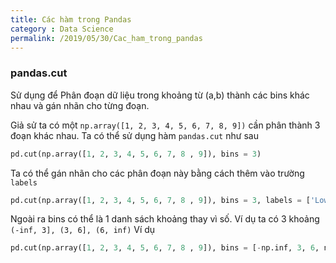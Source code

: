 ```yaml
---
title: Các hàm trong Pandas
category : Data Science
permalink: /2019/05/30/Cac_ham_trong_pandas
---
```


### pandas.cut
Sử dụng để Phân đoạn dữ liệu trong khoảng từ (a,b) thành các bins khác nhau và gán nhãn cho từng đoạn.

Giả sử ta có một `np.array([1, 2, 3, 4, 5, 6, 7, 8, 9])` cần phân thành 3 đoạn khác nhau. Ta có thể sử dụng hàm `pandas.cut` như sau
```python
pd.cut(np.array([1, 2, 3, 4, 5, 6, 7, 8 , 9]), bins = 3)
```
Ta có thể gán nhãn cho các phân đoạn này bằng cách thêm vào trường `labels`
```python
pd.cut(np.array([1, 2, 3, 4, 5, 6, 7, 8 , 9]), bins = 3, labels = ['Low','Medium','High'])
```
Ngoài ra bins có thể là 1 danh sách khoảng thay vì số. Ví dụ ta có 3 khoảng `(-inf, 3], (3, 6], (6, inf)` 
Ví dụ
```python
pd.cut(np.array([1, 2, 3, 4, 5, 6, 7, 8 , 9]), bins = [-np.inf, 3, 6, np.inf], labels = ['Low','Medium','High'])
```
